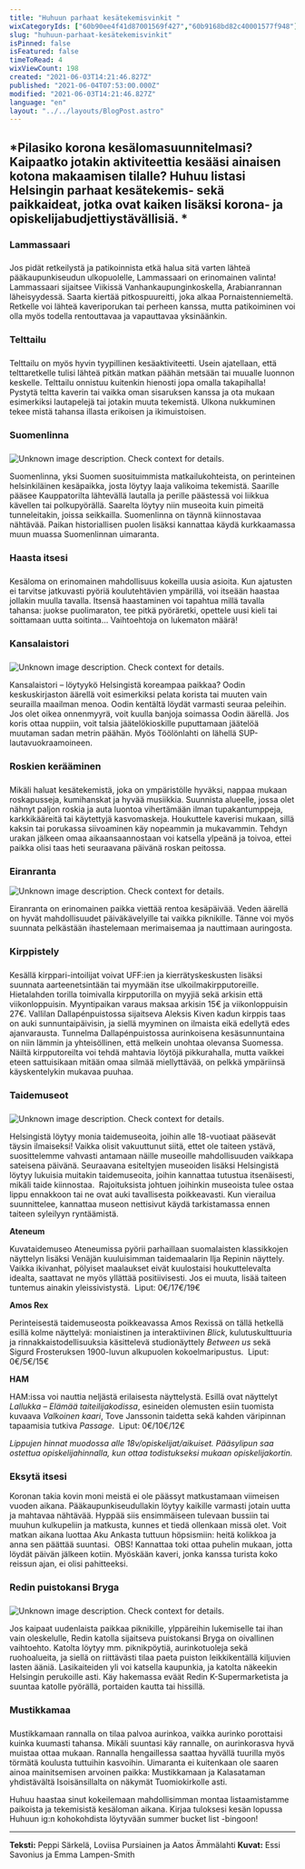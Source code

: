 ```yaml
---
title: "Huhuun parhaat kesätekemisvinkit "
wixCategoryIds: ["60b90ee4f41d87001569f427","60b9168bd82c40001577f948"]
slug: "huhuun-parhaat-kesätekemisvinkit"
isPinned: false
isFeatured: false
timeToRead: 4
wixViewCount: 198
created: "2021-06-03T14:21:46.827Z"
published: "2021-06-04T07:53:00.000Z"
modified: "2021-06-03T14:21:46.827Z"
language: "en"
layout: "../../layouts/BlogPost.astro"
---
```

<span style="textAlignment:left;">*Pilasiko korona kesälomasuunnitelmasi? Kaipaatko jotakin aktiviteettia kesääsi ainaisen kotona makaamisen tilalle? Huhuu listasi Helsingin parhaat kesätekemis- sekä paikkaideat, jotka ovat kaiken lisäksi korona- ja opiskelijabudjettiystävällisiä. *</span>
---

### Lammassaari
### 
Jos pidät retkeilystä ja patikoinnista etkä halua sitä varten lähteä pääkaupunkiseudun ulkopuolelle, Lammassaari on erinomainen valinta! Lammassaari sijaitsee Viikissä Vanhankaupunginkoskella, Arabianrannan läheisyydessä. Saarta kiertää pitkospuureitti, joka alkaa Pornaistenniemeltä. Retkelle voi lähteä kaveriporukan tai perheen kanssa, mutta patikoiminen voi olla myös todella rentouttavaa ja vapauttavaa yksinäänkin.&nbsp;

### Telttailu
### 
Telttailu on myös hyvin tyypillinen kesäaktiviteetti. Usein ajatellaan, että telttaretkelle tulisi lähteä pitkän matkan päähän metsään tai muualle luonnon keskelle. Telttailu onnistuu kuitenkin hienosti jopa omalla takapihalla! Pystytä teltta kaverin tai vaikka oman sisaruksen kanssa ja ota mukaan esimerkiksi lautapelejä tai jotakin muuta tekemistä. Ulkona nukkuminen tekee mistä tahansa illasta erikoisen ja ikimuistoisen.

### Suomenlinna
### 
![Unknown image description. Check context for details.](https://static.wixstatic.com/media/1a23b9_8f08b3f08e7e45e1b87f34f778592eeb~mv2.jpg) <!-- Original name: suomenlinna3.jpg -->

Suomenlinna, yksi Suomen suosituimmista matkailukohteista, on perinteinen helsinkiläinen kesäpaikka, josta löytyy laaja valikoima tekemistä. Saarille pääsee Kauppatorilta lähtevällä lautalla ja perille päästessä voi liikkua kävellen tai polkupyörällä. Saarelta löytyy niin museoita kuin pimeitä tunneleitakin, joissa seikkailla. Suomenlinna on täynnä kiinnostavaa nähtävää. Paikan historiallisen puolen lisäksi kannattaa käydä kurkkaamassa muun muassa Suomenlinnan uimaranta.&nbsp;

### Haasta itsesi
### 
Kesäloma on erinomainen mahdollisuus kokeilla uusia asioita. Kun ajatusten ei tarvitse jatkuvasti pyöriä koulutehtävien ympärillä, voi itseään haastaa jollakin muulla tavalla. Itsensä haastaminen voi tapahtua millä tavalla tahansa: juokse puolimaraton, tee pitkä pyöräretki, opettele uusi kieli tai soittamaan uutta soitinta… Vaihtoehtoja on lukematon määrä!

### Kansalaistori
### 
![Unknown image description. Check context for details.](https://static.wixstatic.com/media/1a23b9_c568a24146a74628ab0e846b855991b6~mv2.jpg) <!-- Original name: oodiaukio3ver2.jpg -->

Kansalaistori – löytyykö Helsingistä koreampaa paikkaa? Oodin keskuskirjaston äärellä voit esimerkiksi pelata korista tai muuten vain seurailla maailman menoa. Oodin kentältä löydät varmasti seuraa peleihin. Jos olet oikea onnenmyyrä, voit kuulla banjoja soimassa Oodin äärellä. Jos koris ottaa nuppiin, voit talsia jäätelökioskille puputtamaan jäätelöä muutaman sadan metrin päähän. Myös Töölönlahti on lähellä SUP-lautavuokraamoineen.&nbsp;

### Roskien kerääminen
### 
Mikäli haluat kesätekemistä, joka on ympäristölle hyväksi, nappaa mukaan roskapusseja, kumihanskat ja hyvää musiikkia. Suunnista alueelle, jossa olet nähnyt paljon roskia ja auta luontoa vihertämään ilman tupakantumppeja, karkkikääreitä tai käytettyjä kasvomaskeja. Houkuttele kaverisi mukaan, sillä kaksin tai porukassa siivoaminen käy nopeammin ja mukavammin. Tehdyn urakan jälkeen omaa aikaansaannostaan voi katsella ylpeänä ja toivoa, ettei paikka olisi taas heti seuraavana päivänä roskan peitossa.&nbsp;

### Eiranranta

![Unknown image description. Check context for details.](https://static.wixstatic.com/media/1a23b9_3d215bf323954be2a646936a2394565f~mv2.jpg) <!-- Original name: eira3ver2.jpg -->

Eiranranta on erinomainen paikka viettää rentoa kesäpäivää. Veden äärellä on hyvät mahdollisuudet päiväkävelyille tai vaikka piknikille. Tänne voi myös suunnata pelkästään ihastelemaan merimaisemaa ja nauttimaan auringosta.

### Kirppistely
### 
Kesällä kirppari-intoilijat voivat UFF:ien ja kierrätyskeskusten lisäksi suunnata aarteenetsintään tai myymään itse ulkoilmakirpputoreille. Hietalahden torilla toimivalla kirpputorilla on myyjiä sekä arkisin että viikonloppuisin. Myyntipaikan varaus maksaa arkisin 15€ ja viikonloppuisin 27€. Vallilan Dallapénpuistossa sijaitseva Aleksis Kiven kadun kirppis taas on auki sunnuntaipäivisin, ja siellä myyminen on ilmaista eikä edellytä edes ajanvarausta. Tunnelma Dallapénpuistossa aurinkoisena kesäsunnuntaina on niin lämmin ja yhteisöllinen, että melkein unohtaa olevansa Suomessa. Näiltä kirpputoreilta voi tehdä mahtavia löytöjä pikkurahalla, mutta vaikkei eteen sattuisikaan mitään omaa silmää miellyttävää, on pelkkä ympäriinsä käyskentelykin mukavaa puuhaa.&nbsp;

### Taidemuseot
### 
![Unknown image description. Check context for details.](https://static.wixstatic.com/media/1a23b9_1ddc7622864942da97b70910dacc028d~mv2.jpg) <!-- Original name: ham1.jpg -->

Helsingistä löytyy monia taidemuseoita, joihin alle 18-vuotiaat pääsevät täysin ilmaiseksi! Vaikka olisit vakuuttunut siitä, ettet ole taiteen ystävä,   suosittelemme vahvasti antamaan näille museoille mahdollisuuden vaikkapa sateisena päivänä. Seuraavana esiteltyjen museoiden lisäksi Helsingistä löytyy lukuisia muitakin taidemuseoita, joihin kannattaa tutustua itsenäisesti, mikäli taide kiinnostaa.&nbsp;
Rajoituksista johtuen joihinkin museoista tulee ostaa lippu ennakkoon tai ne ovat auki tavallisesta poikkeavasti. Kun vierailua suunnittelee, kannattaa museon nettisivut käydä tarkistamassa ennen taiteen syleilyyn ryntäämistä.&nbsp;


**Ateneum**

Kuvataidemuseo Ateneumissa pyörii parhaillaan suomalaisten klassikkojen näyttelyn lisäksi Venäjän kuuluisimman taidemaalarin Ilja Repinin näyttely. Vaikka ikivanhat, pölyiset maalaukset eivät kuulostaisi houkuttelevalta idealta, saattavat ne myös yllättää positiivisesti. Jos ei muuta, lisää taiteen tuntemus ainakin yleissivistystä.&nbsp;
Liput: 0€/17€/19€

**Amos Rex**

Perinteisestä taidemuseosta poikkeavassa Amos Rexissä on tällä hetkellä esillä kolme näyttelyä: moniaistinen ja interaktiivinen *Blick*,  kulutuskulttuuria ja rinnakkaistodellisuuksia käsittelevä studionäyttely *Between us* sekä Sigurd Frosteruksen 1900-luvun alkupuolen kokoelmaripustus.&nbsp;
Liput: 0€/5€/15€

**HAM**

HAM:issa voi nauttia neljästä erilaisesta näyttelystä. Esillä ovat näyttelyt *Lallukka – Elämää taiteilijakodissa*, esineiden olemusten esiin tuomista kuvaava *Valkoinen kaari*, Tove Janssonin taidetta sekä kahden väripinnan tapaamisia tutkiva *Passage*.&nbsp;
Liput: 0€/10€/12€

*Lippujen hinnat muodossa alle 18v/opiskelijat/aikuiset. Pääsylipun saa ostettua opiskelijahinnalla, kun ottaa todistukseksi mukaan opiskelijakortin.*


### Eksytä itsesi

Koronan takia kovin moni meistä ei ole päässyt matkustamaan viimeisen vuoden aikana. Pääkaupunkiseudullakin löytyy kaikille varmasti jotain uutta ja mahtavaa nähtävää. Hyppää siis ensimmäiseen tulevaan bussiin tai muuhun kulkupeliin ja matkusta, kunnes et tiedä ollenkaan missä olet. Voit matkan aikana luottaa Aku Ankasta tuttuun höpsismiin: heitä kolikkoa ja anna sen päättää suuntasi.&nbsp;
OBS! Kannattaa toki ottaa puhelin mukaan, jotta löydät päivän jälkeen kotiin. Myöskään kaveri, jonka kanssa turista koko reissun ajan, ei olisi pahitteeksi.&nbsp;

### Redin puistokansi Bryga
### 
![Unknown image description. Check context for details.](https://static.wixstatic.com/media/1a23b9_e24841db1c274799822f78a382943115~mv2.jpg) <!-- Original name: redikattoitäver2.jpg -->

Jos kaipaat uudenlaista paikkaa piknikille, ylppäreihin lukemiselle tai ihan vain oleskelulle, Redin katolla sijaitseva puistokansi Bryga on oivallinen vaihtoehto. Katolta löytyy mm. piknikpöytiä, aurinkotuoleja sekä ruohoalueita, ja siellä on riittävästi tilaa paeta puiston leikkikentällä kiljuvien lasten ääniä. Lasikaiteiden yli voi katsella kaupunkia, ja katolta näkeekin Helsingin perukoille asti. Käy hakemassa eväät Redin K-Supermarketista ja suuntaa katolle pyörällä, portaiden kautta tai hissillä.&nbsp;
### 
### Mustikkamaa
### 
Mustikkamaan rannalla on tilaa palvoa aurinkoa, vaikka aurinko porottaisi kuinka kuumasti tahansa. Mikäli suuntasi käy rannalle, on aurinkorasva hyvä muistaa ottaa mukaan. Rannalla hengaillessa saattaa hyvällä tuurilla myös törmätä koulusta tuttuihin kasvoihin. Uimaranta ei kuitenkaan ole saaren ainoa mainitsemisen arvoinen paikka: Mustikkamaan ja Kalasataman yhdistävältä Isoisänsillalta on näkymät Tuomiokirkolle asti.

Huhuu haastaa sinut kokeilemaan mahdollisimman montaa listaamistamme paikoista ja tekemisistä kesäloman aikana. Kirjaa tuloksesi kesän lopussa Huhuun ig:n kohokohdista löytyvään summer bucket list -bingoon!

---

**Teksti:** Peppi Särkelä, Loviisa Pursiainen ja Aatos Ämmälahti
**Kuvat:** Essi Savonius ja Emma Lampen-Smith



